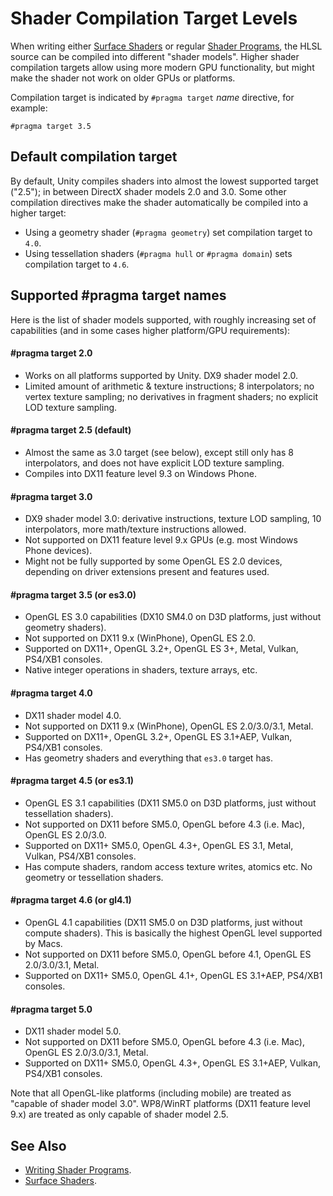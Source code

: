 # Shader Compilation Target Levels

When writing either [Surface Shaders](SL-SurfaceShaders) or regular
[Shader Programs](SL-ShaderPrograms), the HLSL source can be
compiled into different "shader models". Higher shader compilation
targets allow using more modern GPU functionality, but might make
the shader not work on older GPUs or platforms.

Compilation target is indicated by `#pragma target` *name* directive, for example:

```
#pragma target 3.5
```

## Default compilation target

By default, Unity compiles shaders into almost the lowest supported target ("2.5"); in between DirectX shader models 2.0 and 3.0. Some other compilation directives make the shader automatically be
compiled into a higher target:

* Using a geometry shader (`#pragma geometry`) set compilation target to `4.0`.
* Using tessellation shaders (`#pragma hull` or `#pragma domain`) sets compilation target to `4.6`.


## Supported #pragma target names

Here is the list of shader models supported, with roughly increasing set of capabilities (and in some cases higher platform/GPU requirements):

#### #pragma target 2.0

* Works on all platforms supported by Unity. DX9 shader model 2.0.
* Limited amount of arithmetic & texture instructions; 8 interpolators; no vertex texture sampling; no derivatives in fragment shaders; no explicit LOD texture sampling.

#### #pragma target 2.5 (default)

* Almost the same as 3.0 target (see below), except still only
  has 8 interpolators, and does not have explicit LOD texture sampling.
* Compiles into DX11 feature level 9.3 on Windows Phone.

#### #pragma target 3.0

* DX9 shader model 3.0: derivative instructions, texture LOD sampling, 10 interpolators, more math/texture instructions allowed.
* Not supported on DX11 feature level 9.x GPUs (e.g. most Windows Phone devices).
* Might not be fully supported by some OpenGL ES 2.0 devices, depending on driver extensions present and features used.

#### #pragma target 3.5 (or es3.0)

* OpenGL ES 3.0 capabilities (DX10 SM4.0 on D3D platforms, just without geometry shaders).
* Not supported on DX11 9.x (WinPhone), OpenGL ES 2.0.
* Supported on DX11+, OpenGL 3.2+, OpenGL ES 3+, Metal, Vulkan, PS4/XB1 consoles.
* Native integer operations in shaders, texture arrays, etc.

#### #pragma target 4.0

* DX11 shader model 4.0.
* Not supported on DX11 9.x (WinPhone), OpenGL ES 2.0/3.0/3.1, Metal.
* Supported on DX11+, OpenGL 3.2+, OpenGL ES 3.1+AEP, Vulkan, PS4/XB1 consoles.
* Has geometry shaders and everything that `es3.0` target has.

#### #pragma target 4.5 (or es3.1)

* OpenGL ES 3.1 capabilities (DX11 SM5.0 on D3D platforms, just without tessellation shaders).
* Not supported on DX11 before SM5.0, OpenGL before 4.3 (i.e. Mac), OpenGL ES 2.0/3.0.
* Supported on DX11+ SM5.0, OpenGL 4.3+, OpenGL ES 3.1, Metal, Vulkan, PS4/XB1 consoles.
* Has compute shaders, random access texture writes, atomics etc. No geometry or tessellation shaders.

#### #pragma target 4.6 (or gl4.1)

* OpenGL 4.1 capabilities (DX11 SM5.0 on D3D platforms, just without compute shaders). This is basically the highest
  OpenGL level supported by Macs.
* Not supported on DX11 before SM5.0, OpenGL before 4.1, OpenGL ES 2.0/3.0/3.1, Metal.
* Supported on DX11+ SM5.0, OpenGL 4.1+, OpenGL ES 3.1+AEP, PS4/XB1 consoles.

#### #pragma target 5.0

* DX11 shader model 5.0.
* Not supported on DX11 before SM5.0, OpenGL before 4.3 (i.e. Mac), OpenGL ES 2.0/3.0/3.1, Metal.
* Supported on DX11+ SM5.0, OpenGL 4.3+, OpenGL ES 3.1+AEP, Vulkan, PS4/XB1 consoles.



Note that all OpenGL-like platforms (including mobile) are treated as "capable of shader model 3.0". WP8/WinRT platforms (DX11 feature level 9.x) are treated as only capable of shader model 2.5.


## See Also

* [Writing Shader Programs](SL-ShaderPrograms).
* [Surface Shaders](SL-SurfaceShaders).
